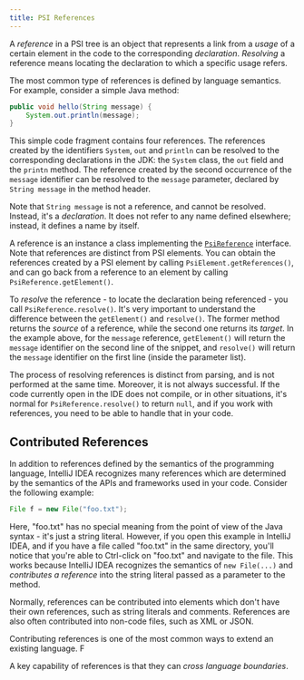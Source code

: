 ```yaml
---
title: PSI References
---
```


A *reference* in a PSI tree is an object that represents a link from a *usage* of a certain element in the code
to the corresponding *declaration*. *Resolving* a reference means locating the declaration to which a specific usage
refers.

The most common type of references is defined by language semantics. For example, consider a simple Java method:

```java
public void hello(String message) {
    System.out.println(message);
}
```

This simple code fragment contains four references. The references created by the identifiers `System`, `out` and
`println` can be resolved to the corresponding declarations in the JDK: the `System` class, the `out` field and the
`printn` method. The reference created by the second occurrence of the `message` identifier can be resolved to the
`message` parameter, declared by `String message` in the method header.

Note that `String message` is not a reference, and cannot be resolved. Instead, it's a _declaration_. It does not
refer to any name defined elsewhere; instead, it defines a name by itself.

A reference is an instance a class implementing the [`PsiReference`](upsource:///platform/core-api/src/com/intellij/psi/PsiReference.java) interface.
Note that references are distinct from PSI elements. You can obtain the references created by a PSI element by calling
`PsiElement.getReferences()`, and can go back from a reference to an element by calling `PsiReference.getElement()`.

To *resolve* the reference - to locate the declaration being referenced - you call `PsiReference.resolve()`. It's very
important to understand the difference between the `getElement()` and `resolve()`. The former method returns the _source_
of a reference, while the second one returns its _target_. In the example above, for the `message` reference, `getElement()`
will return the `message` identifier on the second line of the snippet, and `resolve()` will return the `message` identifier
on the first line (inside the parameter list).

The process of resolving references is distinct from parsing, and is not performed at the same time. Moreover, it is
not always successful. If the code currently open in the IDE does not compile, or in other situations, it's normal
for `PsiReference.resolve()` to return `null`, and if you work with references, you need to be able to handle that in your code.


## Contributed References

In addition to references defined by the semantics of the programming language, IntelliJ IDEA recognizes many references
which are determined by the semantics of the APIs and frameworks used in your code. Consider the following example:

```java
File f = new File("foo.txt");
```

Here, "foo.txt" has no special meaning from the point of view of the Java syntax - it's just a string literal. However,
if you open this example in IntelliJ IDEA, and if you have a file called "foo.txt" in the same directory, you'll notice
that you're able to Ctrl-click on "foo.txt" and navigate to the file. This works because IntelliJ IDEA recognizes the
semantics of `new File(...)` and _contributes a reference_ into the string literal passed as a parameter to the method.

Normally, references can be contributed into elements which don't have their own references, such as string literals
and comments. References are also often contributed into non-code files, such as XML or JSON.

Contributing references is one of the most common ways to extend an existing language. F


A key capability of references is that they can *cross language boundaries*.  